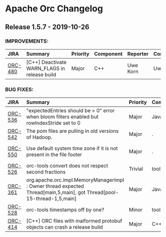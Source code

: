 
<!---
# Licensed to the Apache Software Foundation (ASF) under one
# or more contributor license agreements.  See the NOTICE file
# distributed with this work for additional information
# regarding copyright ownership.  The ASF licenses this file
# to you under the Apache License, Version 2.0 (the
# "License"); you may not use this file except in compliance
# with the License.  You may obtain a copy of the License at
#
#     http://www.apache.org/licenses/LICENSE-2.0
#
# Unless required by applicable law or agreed to in writing, software
# distributed under the License is distributed on an "AS IS" BASIS,
# WITHOUT WARRANTIES OR CONDITIONS OF ANY KIND, either express or implied.
# See the License for the specific language governing permissions and
# limitations under the License.
-->
# Apache Orc Changelog

## Release 1.5.7 - 2019-10-26



### IMPROVEMENTS:

| JIRA | Summary | Priority | Component | Reporter | Contributor |
|:---- |:---- | :--- |:---- |:---- |:---- |
| [ORC-480](https://issues.apache.org/jira/browse/ORC-480) | [C++] Deactivate WARN\_FLAGS in release build |  Major | C++ | Uwe Korn | Uwe Korn |


### BUG FIXES:

| JIRA | Summary | Priority | Component | Reporter | Contributor |
|:---- |:---- | :--- |:---- |:---- |:---- |
| [ORC-536](https://issues.apache.org/jira/browse/ORC-536) | "expectedEntries should be \> 0" error when bloom filters enabled but rowIndexStride set to 0 |  Major | Java | Jason Dere | Jason Dere |
| [ORC-542](https://issues.apache.org/jira/browse/ORC-542) | The pom files are pulling in old versions of Hadoop. |  Major | . | Owen O'Malley | Owen O'Malley |
| [ORC-550](https://issues.apache.org/jira/browse/ORC-550) | Use default system time zone if it is not present in the file footer |  Major | . | Jesus Camacho Rodriguez | Jesus Camacho Rodriguez |
| [ORC-526](https://issues.apache.org/jira/browse/ORC-526) | orc-tools convert does not respect second fractions |  Trivial | tools | Fabian Groffen | Yukihiro Okada |
| [ORC-361](https://issues.apache.org/jira/browse/ORC-361) |  org.apache.orc.impl.MemoryManagerImpl    : Owner thread expected Thread[main,5,main], got Thread[pool-15-thread-1,5,main] |  Major | Java | wxmimperio | Owen O'Malley |
| [ORC-528](https://issues.apache.org/jira/browse/ORC-528) | orc-tools timestamps off by one? |  Minor | tools | Fabian Groffen | Yukihiro Okada |
| [ORC-414](https://issues.apache.org/jira/browse/ORC-414) | [C++] ORC files with malformed protobuf objects can crash a release build |  Major | C++ | Quanlong Huang | Quanlong Huang |


